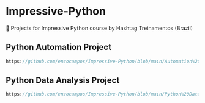 # Impressive-Python
📗 Projects for Impressive Python course by Hashtag Treinamentos (Brazil)

## Python Automation Project
```javascript
https://github.com/enzocampos/Impressive-Python/blob/main/Automation%20of%20Systems%20and%20Processes%20with%20Python.py
```

## Python Data Analysis Project 
```javascript
https://github.com/enzocampos/Impressive-Python/blob/main/Python%20Data%20Analysis.py
```
